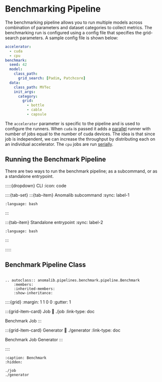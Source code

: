 # Benchmarking Pipeline

The benchmarking pipeline allows you to run multiple models across combination of parameters and dataset categories to collect metrics. The benchmarking run is configured using a config file that specifies the grid-search parameters. A sample config file is shown below:

```yaml
accelerator:
  - cuda
  - cpu
benchmark:
  seed: 42
  model:
    class_path:
      grid_search: [Padim, Patchcore]
  data:
    class_path: MVTec
    init_args:
      category:
        grid:
          - bottle
          - cable
          - capsule
```

The `accelerator` parameter is specific to the pipeline and is used to configure the runners. When `cuda` is passed it adds a [parallel](../runners/parallel.md) runner with number of jobs equal to the number of cuda devices. The idea is that since job is independent, we can increase the throughput by distributing each on an individual accelerator. The `cpu` jobs are run [serially](../runners/serial.md).

## Running the Benchmark Pipeline

There are two ways to run the benchmark pipeline; as a subcommand, or as a standalone entrypoint.

:::::{dropdown} CLI
:icon: code

::::{tab-set}
:::{tab-item} Anomalib subcommand
:sync: label-1

```{literalinclude} ../../../../../snippets/pipelines/benchmark/cli_anomalib.txt
:language: bash
```

:::

:::{tab-item} Standalone entrypoint
:sync: label-2

```{literalinclude} ../../../../../snippets/pipelines/benchmark/cli_tools.txt
:language: bash
```

:::

:::::

## Benchmark Pipeline Class

```{eval-rst}

.. autoclass:: anomalib.pipelines.benchmark.pipeline.Benchmark
    :members:
    :inherited-members:
    :show-inheritance:

```

::::{grid}
:margin: 1 1 0 0
:gutter: 1

:::{grid-item-card} Job
:link: ./job
:link-type: doc

Benchmark Job
:::

:::{grid-item-card} Generator
:link: ./generator
:link-type: doc

Benchmark Job Generator
:::

::::

```{toctree}
:caption: Benchmark
:hidden:

./job
./generator
```
